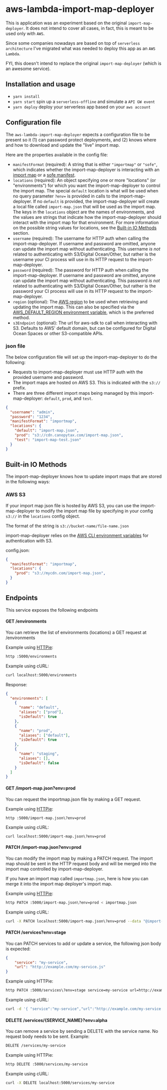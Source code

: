 # aws-lambda-import-map-deployer
This is application was an experiment based on the original `import-map-deployer`. It does not intend to cover all cases, in fact, this is meant to be used only with `AWS`.

Since some companies nowadays are based on top of  `serverless architecture`  I've migrated what was needed to deploy this app as an `AWS Lambda`.

FYI, this doesn't intend to replace the original `import-map-deployer` (which is an awesome service).

## Installation and usage
* `yarn install`
* `yarn start` spin up a `serverless-offline` and simulate a `API GW event`
* `yarn deploy` deploy your serverless app based on your `aws account`

## Configuration file
The `aws-lambda-import-map-deployer` expects a configuration file to be present so it (1) can password protect deployments, and (2) knows where and how
to download and update the "live" import map.

Here are the properties available in the config file:
- `manifestFormat` (required): A string that is either `"importmap"` or `"sofe"`, which indicates whether the import-map-deployer is
  interacting with an [import map](https://github.com/WICG/import-maps) or a [sofe manifest](https://github.com/CanopyTax/sofe).
- `locations` (required): An object specifying one or more "locations" (or "environments") for which you want the import-map-deployer to control the import map. The special `default`
  location is what will be used when no query parameter `?env=` is provided in calls to the import-map-deployer. If no `default` is provided, the import-map-deployer will create
  a local file called `import-map.json` that will be used as the import map. The keys in the `locations` object are the names of environments, and the values are
  strings that indicate how the import-map-deployer should interact with the import map for that environment. For more information on the possible string values for locations, see the
  [Built-in IO Methods](#built-in-io-methods) section.
- `username` (required): The username for HTTP auth when calling the import-map-deployer. If username and password are omitted, anyone can update the import map without authenticating. This
  username *is not* related to authenticating with S3/Digital Ocean/Other, but rather is the username your CI process will use in its HTTP request to the import-map-deployer.
- `password` (required): The password for HTTP auth when calling the import-map-deployer. If username and password are omitted, anyone can update the import map without authenticating. This
  password *is not* related to authenticating with S3/Digital Ocean/Other, but rather is the password your CI process will use in its HTTP request to the import-map-deployer.
- `region` (optional): The [AWS region](https://docs.aws.amazon.com/AWSEC2/latest/UserGuide/using-regions-availability-zones.html) to be used when retrieving and updating the import map.
  This can also be specified via the [AWS_DEFAULT_REGION environment variable](https://docs.aws.amazon.com/cli/latest/userguide/cli-configure-envvars.html), which is the preferred method.
- `s3Endpoint` (optional): The url for aws-sdk to call when interacting with S3. Defaults to AWS' default domain, but can be configured for
Digital Ocean Spaces or other S3-compatible APIs.

### json file
The below configuration file will set up the import-map-deployer to do the following:

- Requests to import-map-deployer must use HTTP auth with the provided username and password.
- The import maps are hosted on AWS S3. This is indicated with the `s3://` prefix.
- There are three different import maps being managed by this import-map-deployer: `default`, `prod`, and `test`.

```json
{
  "username": "admin",
  "password": "1234",
  "manifestFormat": "importmap",
  "locations": {
    "default": "import-map.json",
    "prod": "s3://cdn.canopytax.com/import-map.json",
    "test": "import-map-test.json"
  }
}
```

## Built-in IO Methods
The import-map-deployer knows how to update import maps that are stored in the following ways:

### AWS S3
If your import map json file is hosted by AWS S3, you can use the import-map-deployer to modify the import map file
by specifying in your config `s3://` in the `locations` config object.

The format of the string is `s3://bucket-name/file-name.json`

import-map-deployer relies on the [AWS CLI environment variables](https://docs.aws.amazon.com/cli/latest/userguide/cli-configure-envvars.html) for
authentication with S3.

config.json:
```json
{
  "manifestFormat": "importmap",
  "locations": {
    "prod": "s3://mycdn.com/import-map.json",
  }
}
```

## Endpoints

This service exposes the following endpoints

#### GET /environments

You can retrieve the list of environments (locations) a GET request at /environments

Example using [HTTPie](https://github.com/jkbrzt/httpie):

```sh
http :5000/environments
```

Example using cURL:

```sh
curl localhost:5000/environments
```

Response:
```json
{
  "environments": [
    {
      "name": "default",
      "aliases": ["prod"],
      "isDefault": true
    },
    {
      "name": "prod",
      "aliases": ["default"],
      "isDefault": true
    },
    {
      "name": "staging",
      "aliases": [],
      "isDefault": false
    }
  ]
}
```

#### GET /import-map.json?env=prod

You can request the importmap.json file by making a GET request.

Example using [HTTPie](https://github.com/jkbrzt/httpie):

    http :5000/import-map.json\?env=prod

Example using cURL:

    curl localhost:5000/import-map.json\?env=prod

#### PATCH /import-map.json?env=prod

You can modify the import map by making a PATCH request. The import map should be sent in the HTTP request body
and will be merged into the import map controlled by import-map-deployer.

If you have an import map called `importmap.json`, here is how you can merge it into the import map deployer's import map.

Example using [HTTPie](https://github.com/jkbrzt/httpie):

```sh
http PATCH :5000/import-map.json\?env=prod < importmap.json
```

Example using cURL:

```sh
curl -X PATCH localhost:5000/import-map.json\?env=prod --data "@import-map.json" -H "Accept: application/json" -H "Content-Type: application/json"
```

#### PATCH /services?env=stage

You can PATCH services to add or update a service, the following json body is expected:

```json
{
    "service": "my-service",
    "url": "http://example.com/my-service.js"
}
```

Example using HTTPie:

```sh
http PATCH :5000/services\?env=stage service=my-service url=http://example.com/my-service.js
```

Example using cURL:

```sh
curl -d '{ "service":"my-service","url":"http://example.com/my-service.js" }' -X PATCH localhost:5000/services\?env=beta -H "Accept: application/json" -H "Content-Type: application/json"
```

#### DELETE /services/{SERVICE_NAME}?env=alpha

You can remove a service by sending a DELETE with the service name. No request body needs to be sent. Example:

```sh
DELETE /services/my-service
```

Example using HTTPie:

```sh
http DELETE :5000/services/my-service
```

Example using cURL:

```sh
curl -X DELETE localhost:5000/services/my-service
```
